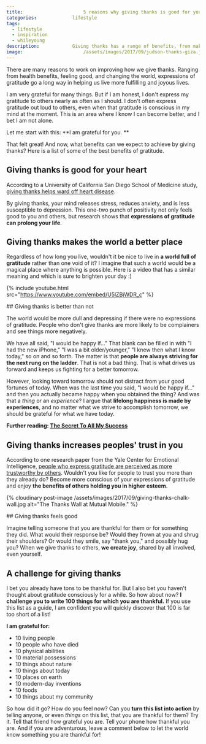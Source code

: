 ```yaml
---
title:						5 reasons why giving thanks is good for you
categories:				lifestyle
tags:
  - lifestyle
  - inspiration
  - whileyoung
description:			Giving thanks has a range of benefits, from making you feel better to making the world a better place. Learn more and take the thanksgiving challenge.
image:						/assets/images/2017/09/judson-thanks-giza.jpg
---
```


There are many reasons to work on improving how we give thanks. Ranging from health benefits, feeling good, and changing the world, expressions of gratitude go a long way in helping us live more fulfilling and joyous lives.

I am very grateful for many things. But if I am honest, I don't express my gratitude to others nearly as often as I should. I don't often express gratitude out loud to others, even when that gratitude is conscious in my mind at the moment. This is an area where I know I can become better, and I bet I am not alone.

Let me start with this: **I am grateful for you. **

That felt great! And now, what benefits can we expect to achieve by giving thanks? Here is a list of some of the best benefits of gratitude.

## Giving thanks is good for your heart

According to a University of California San Diego School of Medicine study, [giving thanks helps ward off heart disease](https://www.npr.org/sections/health-shots/2015/11/23/456656055/gratitude-is-good-for-the-soul-and-it-helps-the-heart-too). 

By giving thanks, your mind releases stress, reduces anxiety, and is less susceptible to depression. This one-two punch of positivity not only feels good to you and others, but research shows that **expressions of gratitude can prolong your life**.

## Giving thanks makes the world a better place

Regardless of how long you live, wouldn't it be nice to live in **a world full of gratitude** rather than one void of it? I imagine that such a world would be a magical place where anything is possible. Here is a video that has a similar meaning and which is sure to brighten your day :)

{% include youtube.html src="https://www.youtube.com/embed/U5lZBjWDR_c" %}

## Giving thanks is better than not

The world would be more dull and depressing if there were no expressions of gratitude. People who don't give thanks are more likely to be complainers and see things more negatively.

We have all said, "I would be happy if..." That blank can be filled in with "I had the new iPhone," "I was a bit older/younger," "I knew then what I know today," so on and so forth. The matter is that **people are always striving for the next rung on the ladder**. That is not a bad thing. That is what drives us forward and keeps us fighting for a better tomorrow.

However, looking toward tomorrow should not distract from your good fortunes of today. When was the last time you said, "I would be happy if..." and then you actually became happy when you obtained the thing? And was that a *thing* or an *experience*? I argue that **lifelong happiness is made by experiences**, and no matter what we strive to accomplish tomorrow, we should be grateful for what we have today.

**Further reading: [The Secret To All My Success](/showing-up-secret-to-success/)**

## Giving thanks increases peoples' trust in you

According to one research paper from the Yale Center for Emotional Intelligence, [people who express gratitude are perceived as more trustworthy by others](https://ei.yale.edu/what-is-gratitude/). Wouldn't you like for people to trust you more than they already do? Become more conscious of your expressions of gratitude and enjoy **the benefits of others holding you in higher esteem**.

{% cloudinary post-image /assets/images/2017/09/giving-thanks-chalk-wall.jpg alt="The Thanks Wall at Mutual Mobile." %}

## Giving thanks feels good

Imagine telling someone that you are thankful for them or for something they did. What would their response be? Would they frown at you and shrug their shoulders? Or would they smile, say "thank you," and possibly hug you? When we give thanks to others, **we create joy**, shared by all involved, even yourself.

## A challenge for giving thanks

I bet you already have tons to be thankful for. But I also bet you haven't thought about gratitude consciously for a while. So how about now? **I challenge you to write 100 things for which you are thankful.** If you use this list as a guide, I am confident you will quickly discover that 100 is far too short of a list!

**I am grateful for:**

- 10 living people
- 10 people who have died
- 10 physical abilities
- 10 material possessions
- 10 things about nature
- 10 things about today
- 10 places on earth
- 10 modern-day inventions
- 10 foods
- 10 things about my community

So how did it go? How do you feel now? Can you **turn this list into action** by telling anyone, or even *things* on this list, that you are thankful for them? Try it. Tell that friend how grateful you are. Tell your phone how thankful you are. And if you are adventurous, leave a comment below to let the world know something you are thankful for!